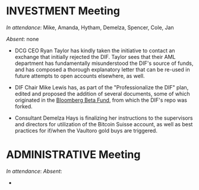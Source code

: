 # INVESTMENT Meeting

*In attendance*: Mike, Amanda, Hytham, Demelza, Spencer, Cole, Jan

*Absent*: none

- DCG CEO Ryan Taylor has kindly taken the initiative to contact an exchange that initially rejected the DIF. Taylor sees that their AML department has fundamentally misunderstood the DIF's source of funds, and has composed a thorough explanatory letter that can be re-used in future attempts to open accounts elsewhere, as well.

- DIF Chair Mike Lewis has, as part of the "Professionalize the DIF" plan, edited and proposed the addition of several documents, some of which originated in the [Bloomberg Beta Fund](https://github.com/Bloomberg-Beta), from which the DIF's repo was forked. 

- Consultant Demelza Hays is finalizing her instructions to the supervisors and directors for utilization of the Bitcoin Suisse account, as well as best practices for if/when the Vaultoro gold buys are triggered.

# ADMINISTRATIVE Meeting

*In attendance*: 
*Absent*: 

- 
